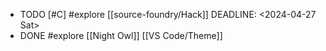 - TODO [#C] #explore [[source-foundry/Hack]]
  DEADLINE: <2024-04-27 Sat>
- DONE #explore [[Night Owl]] [[VS Code/Theme]]